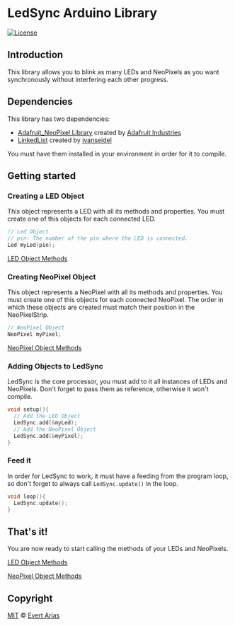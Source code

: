 # LedSync Arduino Library

[![License](http://img.shields.io/:license-mit-blue.svg)](http://doge.mit-license.org)

## Introduction

This library allows you to blink as many LEDs and NeoPixels as you want synchronously without interfering each other progress.



## Dependencies

This library has two dependencies:

* [Adafruit_NeoPixel Library](https://github.com/adafruit/Adafruit_NeoPixel) created by [Adafruit Industries](https://github.com/adafruit)
* [LinkedList](https://github.com/ivanseidel/LinkedList) created by [ivanseidel](https://github.com/ivanseidel)

You must have them installed in your environment in order for it to compile.



## Getting started



### Creating a LED Object

This object represents a LED with all its methods and properties. You must create one of this objects for each connected LED.

``` c++
// Led Object
// pin: The number of the pin where the LED is connected.
Led myLed(pin);
```

[LED Object Methods](https://github.com/ivanseidel)



### Creating NeoPixel Object

This object represents a NeoPixel with all its methods and properties. You must create one of this objects for each connected NeoPixel. The order in which these objects are created must match their position in the NeoPixelStrip. 

``` c++
// NeoPixel Object
NeoPixel myPixel;
```

 [NeoPixel Object Methods](https://github.com/ivanseidel)



### Adding Objects to LedSync

LedSync is the core processor, you must add to it all instances of LEDs and NeoPixels. Don't forget to pass them as reference, otherwise it won't compile.

``` c++
void setup(){
  // Add the LED Object
  LedSync.add(&myLed);
  // Add the NeoPixel Object
  LedSync.add(&myPixel);
}
```



### Feed it 

In order for LedSync to work, it must have a feeding from the program loop, so don't forget to always call ```LedSync.update()``` in the loop.

```` c++
void loop(){
  LedSync.update();
}
````



## That's it!  

You are now ready to start calling the methods of your LEDs and NeoPixels.

[LED Object Methods](https://github.com/ivanseidel)

[NeoPixel Object Methods](https://github.com/ivanseidel)



## Copyright

[MIT](https://github.com/ariascode/MyBlinker/blob/master/LICENSE.md) © [Evert Arias](https://ariascode.com)



